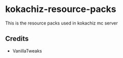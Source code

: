 # kokachiz-resource-packs
This is the resource packs used in kokachiz mc server

## Credits
- VanillaTweaks

